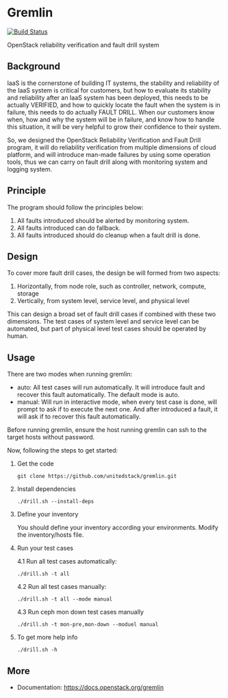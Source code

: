 # Gremlin

[![Build Status](https://travis-ci.org/unitedstack/gremlin.svg?branch=master)](https://travis-ci.org/unitedstack/gremlin)

OpenStack reliability verification and fault drill system

## Background

IaaS is the cornerstone of building IT systems, the stability and reliability of
the IaaS system is critical for customers, but how to evaluate its stability and
reliability after an IaaS system has been deployed, this needs to be actually
VERIFIED, and how to quickly locate the fault when the system is in failure,
this needs to do actually FAULT DRILL. When our customers know when, how and why
the system will be in failure, and know how to handle this situation, it will be
very helpful to grow their confidence to their system.

So, we designed the OpenStack Reliability Verification and Fault Drill program,
it will do reliability verification from multiple dimensions of cloud platform,
and will introduce man-made failures by using some operation tools, thus we can
carry on fault drill along with monitoring system and logging system.

## Principle

The program should follow the principles below:

1. All faults introduced should be alerted by monitoring system.
2. All faults introduced can do fallback.
3. All faults introduced should do cleanup when a fault drill is done.


## Design

To cover more fault drill cases, the design be will formed from two aspects:

1. Horizontally, from node role, such as controller, network, compute, storage
2. Vertically, from system level, service level, and physical level

This can design a broad set of fault drill cases if combined with these two dimensions.
The test cases of system level and service level can be automated, but part of physical
level test cases should be operated by human.


## Usage

There are two modes when running gremlin:

* auto: All test cases will run automatically. It will introduce fault and recover
        this fault automatically. The default mode is auto.
* manual: Will run in interactive mode, when every test case is done, will prompt
          to ask if to execute the next one. And after introduced a fault, it will
          ask if to recover this fault automatically.

Before running gremlin, ensure the host running gremlin can ssh to the target hosts
without password.

Now, following the steps to get started:

1. Get the code

    ```
    git clone https://github.com/unitedstack/gremlin.git
    ```

2. Install dependencies

    ```
    ./drill.sh --install-deps
    ```

3. Define your inventory

    You should define your inventory according your environments. Modify the
    inventory/hosts file.

4. Run your test cases

    4.1 Run all test cases automatically:

    ```
    ./drill.sh -t all
    ```

    4.2 Run all test cases manually:

    ```
    ./drill.sh -t all --mode manual
    ```

    4.3 Run ceph mon down test cases manually

    ```
    ./drill.sh -t mon-pre,mon-down --moduel manual
    ```

5. To get more help info

    ```
    ./drill.sh -h
    ```

## More

* Documentation: https://docs.openstack.org/gremlin
